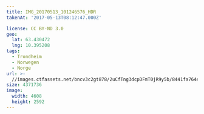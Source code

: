 ```yaml
---
title: IMG_20170513_101246576_HDR
takenAt: '2017-05-13T08:12:47.000Z'

license: CC BY-ND 3.0
geo:
  lat: 63.430472
  lng: 10.395208
tags:
  - Trondheim
  - Norwegen
  - Norge
url: >-
  //images.ctfassets.net/bncv3c2gt878/2uCfTng3dcpDFmT0jR9y5b/8441fa764e8af359f4d1c73081fbf97b/img_20170513_101246576_hdr_34488610342_o
size: 4371736
image:
  width: 4608
  height: 2592
---
```

